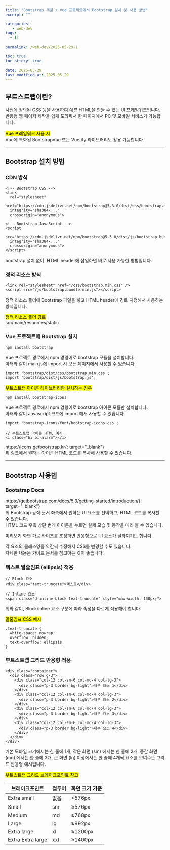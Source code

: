 ```yaml
---
title: "Bootstrap 개념 / Vue 프로젝트에서 Bootstrap 설치 및 사용 방법"
excerpt: ""

categories:
   - web-dev
tags:
  - []

permalink: /web-dev/2025-05-29-1

toc: true
toc_sticky: true
 
date: 2025-05-29
last_modified_at: 2025-05-29
---
```


## 부트스트랩이란?

사전에 정의된 CSS 등을 사용하여 예쁜 HTML을 만들 수 있는 UI 프레임워크입니다.  
반응형 웹 페이지 제작을 쉽게 도와줘서 한 페이지에서 PC 및 모바일 서비스가 가능합니다.

<mark>Vue 프레임워크 사용 시</mark>  
Vue에 특화된 BootstrapVue 또는 Vuetify 라이브러리도 활용 가능합니다.

---

## Bootstrap 설치 방법

### CDN 방식
```
<!-- Bootstrap CSS -->
<link 
  rel="stylesheet" 
  href="https://cdn.jsdelivr.net/npm/bootstrap@5.3.0/dist/css/bootstrap.min.css" 
  integrity="sha384-..." 
  crossorigin="anonymous">

<!-- Bootstrap JavaScript -->
<script 
  src="https://cdn.jsdelivr.net/npm/bootstrap@5.3.0/dist/js/bootstrap.bundle.min.js" 
  integrity="sha384-..." 
  crossorigin="anonymous">
</script>
```
bootstrap 설치 없이, HTML header에 삽입하면 바로 사용 가능한 방법입니다.

### 정적 리소스 방식
```
<link rel="stylesheet" href="/css/bootstrap.min.css" />
<script src="/js/bootstrap.bundle.min.js"></script>
```
정적 리소스 폴더에 Bootstrap 파일을 넣고 HTML header에 경로 지정해서 사용하는 방식입니다.

<mark>정적 리소스 폴더 경로</mark>  
src/main/resources/static

### Vue 프로젝트에 Bootstrap 설치
```
npm install bootstrap
```
Vue 프로젝트 경로에서 npm 명령어로 bootstrap 모듈을 설치합니다.  
아래와 같이 main.js에 import 시 모든 페이지에서 사용할 수 있습니다.
```
import 'bootstrap/dist/css/bootstrap.min.css';
import 'bootstrap/dist/js/bootstrap.js';
```

<mark>부트스트랩 아이콘 라이브러리만 설치하는 경우</mark>
```
npm install bootstrap-icons
```
Vue 프로젝트 경로에서 npm 명령어로 bootstrap 아이콘 모듈만 설치합니다.  
아래와 같이 Javascript 코드에 import 해서 사용할 수 있습니다.
```
import 'bootstrap-icons/font/bootstrap-icons.css';

// 부트스트랩 아이콘 HTML 예시
<i class="bi bi-alarm"></i>
```
<https://icons.getbootstrap.kr>{: target="_blank"}  
위 링크에서 원하는 아이콘 HTML 코드를 복사해 사용할 수 있습니다.

---

## Bootstrap 사용법

### Bootstrap Docs
<https://getbootstrap.com/docs/5.3/getting-started/introduction/>{: target="_blank"}  
위 Bootstrap 공식 문서 좌측에서 원하는 UI 요소를 선택하고, HTML 코드를 복사할 수 있습니다.  
HTML 코드 우측 상단 번개 아이콘을 누르면 실제 모습 및 동작을 미리 볼 수 있습니다.

미리보기 화면 가로 사이즈를 조정하면 반응형으로 UI 요소가 달라지기도 합니다.

각 요소의 클래스명을 약간씩 수정해서 CSS를 변경할 수도 있습니다.  
자세한 내용은 가이드 문서를 참고하는 것이 좋습니다.

### 텍스트 말줄임표 (ellipsis) 적용
```
// Block 요소
<div class="text-truncate">텍스트</div>

// Inline 요소
<span class="d-inline-block text-truncate" style="max-width: 150px;">
```
위와 같이, Block/Inline 요소 구분에 따라 속성을 다르게 적용해야 합니다.

<mark>말줄임표 CSS 예시</mark>
```
.text-truncate {
  white-space: nowrap;
  overflow: hidden;
  text-overflow: ellipsis;
}
```

### 부트스트랩 그리드 반응형 적용
```
<div class="container">
  <div class="row g-3">
    <div class="col-12 col-sm-6 col-md-4 col-lg-3">
      <div class="p-3 border bg-light">내부 요소 1</div>
    </div>
    <div class="col-12 col-sm-6 col-md-4 col-lg-3">
      <div class="p-3 border bg-light">내부 요소 2</div>
    </div>
    <div class="col-12 col-sm-6 col-md-4 col-lg-3">
      <div class="p-3 border bg-light">내부 요소 3</div>
    </div>
    <div class="col-12 col-sm-6 col-md-4 col-lg-3">
      <div class="p-3 border bg-light">내부 요소 4</div>
    </div>
  </div>
</div>
```
기본 모바일 크기에서는 한 줄에 1개, 작은 화면 (sm) 에서는 한 줄에 2개, 중간 화면 (md) 에서는 한 줄에 3개, 큰 화면 (lg) 이상에서는 한 줄에 4개씩 요소를 보여주는 그리드 반응형 예시입니다.

<mark>부트스트랩 그리드 브레이크포인트 참고</mark>
<table>
  <thead>
    <tr>
      <th>브레이크포인트</th>
      <th>접두어</th>
      <th>화면 크기 기준</th>
    </tr></thead>
  <tbody>
    <tr>
      <td>Extra small</td>
      <td>없음</td>
      <td>&lt;576px</td>
    </tr>
    <tr>
      <td>Small</td>
      <td>sm</td>
      <td>≥576px</td>
    </tr>
    <tr>
      <td>Medium</td>
      <td>md</td>
      <td>≥768px</td>
    </tr>
    <tr>
      <td>Large</td>
      <td>lg</td>
      <td>≥992px</td>
    </tr>
    <tr>
      <td>Extra large</td>
      <td>xl</td>
      <td>≥1200px</td>
    </tr>
    <tr>
      <td>Extra Extra large</td>
      <td>xxl</td>
      <td>≥1400px</td>
    </tr>
  </tbody>
</table>
